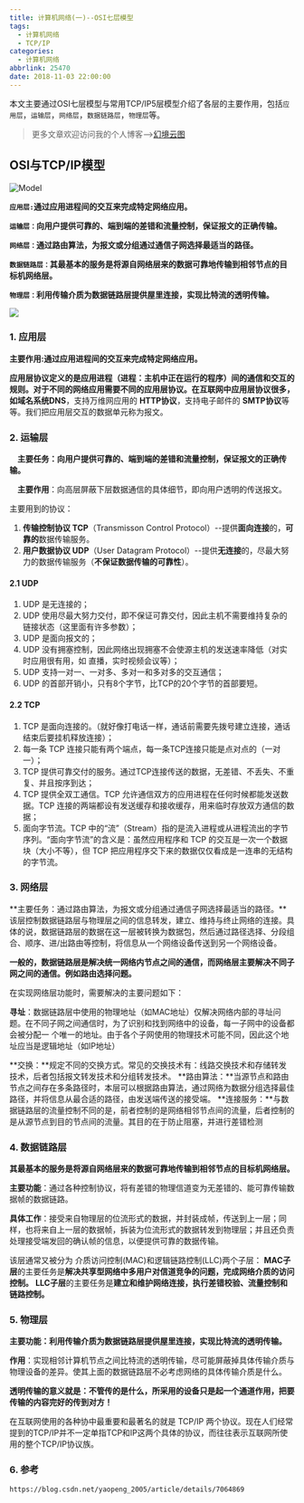 ```yaml
---
title: 计算机网络(一)--OSI七层模型
tags:
  - 计算机网络
  - TCP/IP
categories:
  - 计算机网络
abbrlink: 25470
date: 2018-11-03 22:00:00
---
```


本文主要通过OSI七层模型与常用TCP/IP5层模型介绍了各层的主要作用，包括`应用层`，`运输层`，`网络层`，`数据链路层`，`物理层`等。

<!--more-->

> 更多文章欢迎访问我的个人博客-->[幻境云图](https://www.lixueduan.com/)



## OSI与TCP/IP模型

![Model](https://github.com/illusorycloud/illusorycloud.github.io/raw/hexo/myImages/network/osi-tcp-ip-model.png)

**`应用层:`通过应用进程间的交互来完成特定网络应用。**

**`运输层：`向用户提供可靠的、端到端的差错和流量控制，保证报文的正确传输。**

**`网络层：`通过路由算法，为报文或分组通过通信子网选择最适当的路径。**

**`数据链路层：`其最基本的服务是将源自网络层来的数据可靠地传输到相邻节点的目标机网络层。** 

**`物理层：`利用传输介质为数据链路层提供屋里连接，实现比特流的透明传输。**

![](https://github.com/illusorycloud/illusorycloud.github.io/raw/hexo/myImages/network/tcp-ip-model.gif)

### 1. 应用层

**主要作用:通过应用进程间的交互来完成特定网络应用。**

**应用层协议定义的是应用进程（进程：主机中正在运行的程序）间的通信和交互的规则。对于不同的网络应用需要不同的应用层协议。在互联网中应用层协议很多，如域名系统DNS**，支持万维网应用的 **HTTP协议**，支持电子邮件的 **SMTP协议**等等。我们把应用层交互的数据单元称为报文。

### 2. 运输层

　**主要任务：向用户提供可靠的、端到端的差错和流量控制，保证报文的正确传输。**

　**主要作用**：向高层屏蔽下层数据通信的具体细节，即向用户透明的传送报文。

主要用到的协议：

1. **传输控制协议 TCP**（Transmisson Control Protocol）--提供**面向连接**的，**可靠的**数据传输服务。
2. **用户数据协议 UDP**（User Datagram Protocol）--提供**无连接**的，尽最大努力的数据传输服务（**不保证数据传输的可靠性**）。

#### 2.1 UDP

1. UDP 是无连接的；
2. UDP 使用尽最大努力交付，即不保证可靠交付，因此主机不需要维持复杂的链接状态（这里面有许多参数）；
3. UDP 是面向报文的；
4. UDP 没有拥塞控制，因此网络出现拥塞不会使源主机的发送速率降低（对实时应用很有用，如 直播，实时视频会议等）；
5. UDP 支持一对一、一对多、多对一和多对多的交互通信；
6. UDP 的首部开销小，只有8个字节，比TCP的20个字节的首部要短。

#### 2.2 TCP 

1. TCP 是面向连接的。（就好像打电话一样，通话前需要先拨号建立连接，通话结束后要挂机释放连接）；
2. 每一条 TCP 连接只能有两个端点，每一条TCP连接只能是点对点的（一对一）；
3. TCP 提供可靠交付的服务。通过TCP连接传送的数据，无差错、不丢失、不重复、并且按序到达；
4. TCP 提供全双工通信。TCP 允许通信双方的应用进程在任何时候都能发送数据。TCP 连接的两端都设有发送缓存和接收缓存，用来临时存放双方通信的数据；
5. 面向字节流。TCP 中的“流”（Stream）指的是流入进程或从进程流出的字节序列。“面向字节流”的含义是：虽然应用程序和 TCP 的交互是一次一个数据块（大小不等），但 TCP 把应用程序交下来的数据仅仅看成是一连串的无结构的字节流。

### 3. 网络层

**主要任务：通过路由算法，为报文或分组通过通信子网选择最适当的路径。**该层控制数据链路层与物理层之间的信息转发，建立、维持与终止网络的连接。具体的说，数据链路层的数据在这一层被转换为数据包，然后通过路径选择、分段组合、顺序、进/出路由等控制，将信息从一个网络设备传送到另一个网络设备。

**一般的，数据链路层是解决统一网络内节点之间的通信，而网络层主要解决不同子网之间的通信。例如路由选择问题。**

在实现网络层功能时，需要解决的主要问题如下：

**寻址**：数据链路层中使用的物理地址（如MAC地址）仅解决网络内部的寻址问题。在不同子网之间通信时，为了识别和找到网络中的设备，每一子网中的设备都会被分配一 个唯一的地址。由于各个子网使用的物理技术可能不同，因此这个地址应当是逻辑地址（如IP地址）

**交换：**规定不同的交换方式。常见的交换技术有：线路交换技术和存储转发技术，后者包括报文转发技术和分组转发技术。
**路由算法：**当源节点和路由节点之间存在多条路径时，本层可以根据路由算法，通过网络为数据分组选择最佳路径，并将信息从最合适的路径，由发送端传送的接受端。
**连接服务：**与数据链路层的流量控制不同的是，前者控制的是网络相邻节点间的流量，后者控制的是从源节点到目的节点间的流量。其目的在于防止阻塞，并进行差错检测

### 4. 数据链路层

**其最基本的服务是将源自网络层来的数据可靠地传输到相邻节点的目标机网络层。** 

**主要功能**：通过各种控制协议，将有差错的物理信道变为无差错的、能可靠传输数据帧的数据链路。

**具体工作**：接受来自物理层的位流形式的数据，并封装成帧，传送到上一层；同样，也将来自上一层的数据帧，拆装为位流形式的数据转发到物理层；并且还负责处理接受端发回的确认帧的信息，以便提供可靠的数据传输。

该层通常又被分为 介质访问控制(MAC)和逻辑链路控制(LLC)两个子层：
 **MAC子层**的主要任务是**解决共享型网络中多用户对信道竞争的问题，完成网络介质的访问控制。**
**LLC子层**的主要任务是**建立和维护网络连接，执行差错校验、流量控制和链路控制。**

### 5. 物理层

**主要功能：利用传输介质为数据链路层提供屋里连接，实现比特流的透明传输。**

**作用**：实现相邻计算机节点之间比特流的透明传输，尽可能屏蔽掉具体传输介质与物理设备的差异。使其上面的数据链路层不必考虑网络的具体传输介质是什么。

**透明传输的意义就是：不管传的是什么，所采用的设备只是起一个通道作用，把要传输的内容完好的传到对方！**

在互联网使用的各种协中最重要和最著名的就是 TCP/IP 两个协议。现在人们经常提到的TCP/IP并不一定单指TCP和IP这两个具体的协议，而往往表示互联网所使用的整个TCP/IP协议族。

### 6. 参考

`https://blog.csdn.net/yaopeng_2005/article/details/7064869`